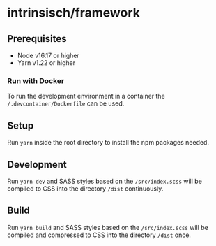 # intrinsisch/framework

## Prerequisites

* Node v16.17 or higher
* Yarn v1.22 or higher

### Run with Docker

To run the development environment in a container the `/.devcontainer/Dockerfile` can be used.

## Setup

Run `yarn` inside the root directory to install the npm packages needed.

## Development

Run `yarn dev` and SASS styles based on the `/src/index.scss` will be compiled to CSS into the directory `/dist` continuously.

## Build

Run `yarn build` and SASS styles based on the `/src/index.scss` will be compiled and compressed to CSS into the directory `/dist` once.
